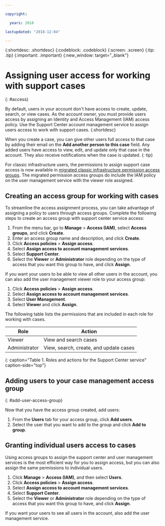```yaml
---

copyright:

  years: 2018

lastupdated: "2018-12-04"

---
```



{:shortdesc: .shortdesc}
{:codeblock: .codeblock}
{:screen: .screen}
{:tip: .tip}
{:important: .important}
{:new_window: target="_blank"}

# Assigning user access for working with support cases
{: #access}

By default, users in your account don't have access to create, update, search, or view cases. As the account owner, you must provide users access by assigning an Identity and Access Management (IAM) access policy. Use the Support Center account management service to assign users access to work with support cases. 
{:shortdesc}

When you create a case, you can give other users full access to that case by adding their email on the **Add another person to this case** field. Any added users have access to view, edit, and update only that case in the account. They also receive notifications when the case is updated.
{: tip}

For classic infrastructure users, the permissions to assign support case access is now available in [migrated classic infrastructure permission access groups](/docs/iam/infrastructureaccess.html#predefined). The migrated permission access groups do include the IAM policy on the user management service with the viewer role assigned.

## Creating an access group for working with cases

To streamline the access assignment process, you can take advantage of assigning a policy to users through access groups. Complete the following steps to create an access group with support center service access:

1. From the menu bar, go to **Manage** &gt; **Access (IAM)**, select **Access groups**, and click **Create**. 
2. Enter an access group name and description, and click **Create**. 
3. Click **Access policies** > **Assign access**.
4. Select **Assign access to account management services**.
5. Select **Support Center**.
6. Select the **Viewer** or **Administrator** role depending on the type of access that you want this group to have, and click **Assign**.

If you want your users to be able to view all other users in the account, you can also add the user management viewer role to your access group:

1. Click **Access policies** > **Assign access**.
2. Select **Assign access to account management services**.
3. Select **User Management**.
4. Select **Viewer** and click **Assign**.

The following table lists the permissions that are included in each role for working with cases.

| Role | Action | 
|--------|---------------|
|Viewer  | View and search cases |
|Administrator | View, search, create, and update cases|
{: caption="Table 1. Roles and actions for the Support Center service" caption-side="top"}

## Adding users to your case management access group
{: #add-user-access-group} 

Now that you have the access group created, add users:

1. From the **Users** tab for your access group, click **Add users**.
2. Select the user that you want to add to the group and click **Add to group**.

## Granting individual users access to cases 

Using access groups to assign the support center and user management services is the most efficient way for you to assign access, but you can also assign the same permissions to individual users. 

1. Click **Manage** &gt; **Access (IAM)**, and then select **Users**. 
2. Click **Access policies** > **Assign access**.
3. Select **Assign access to account management services**.
4. Select **Support Center**.
5. Select the **Viewer** or **Administrator** role depending on the type of access that you want this group to have, and click **Assign**.

If you want your users to see all users in the account, also add the user management service.
